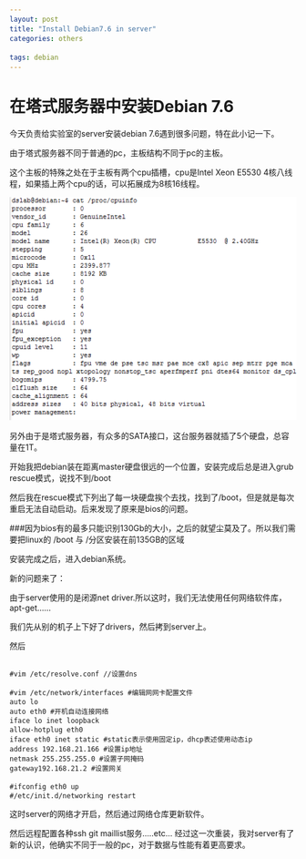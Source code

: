 ```yaml
---
layout: post
title: "Install Debian7.6 in server"
categories: others

tags: debian
---
```

在塔式服务器中安装Debian 7.6
=============================
今天负责给实验室的server安装debian 7.6遇到很多问题，特在此小记一下。

由于塔式服务器不同于普通的pc，主板结构不同于pc的主板。

这个主板的特殊之处在于主板有两个cpu插槽，cpu是Intel Xeon E5530 4核八线程，如果插上两个cpu的话，可以拓展成为8核16线程。

![](/assets/pic/server1.png)

另外由于是塔式服务器，有众多的SATA接口，这台服务器就插了5个硬盘，总容量在1T。

开始我把debian装在距离master硬盘很远的一个位置，安装完成后总是进入grub rescue模式，说找不到/boot

然后我在rescue模式下列出了每一块硬盘挨个去找，找到了/boot，但是就是每次重启无法自动启动。后来发现了原来是bios的问题。

###因为bios有的最多只能识别130Gb的大小，之后的就望尘莫及了。所以我们需要把linux的 /boot 与 /分区安装在前135GB的区域

安装完成之后，进入debian系统。

新的问题来了：

由于server使用的是闭源net driver.所以这时，我们无法使用任何网络软件库，apt-get……

我们先从别的机子上下好了drivers，然后拷到server上。

然后
<pre><code>
#vim /etc/resolve.conf //设置dns 
 
#vim /etc/network/interfaces #编辑网网卡配置文件
auto lo
auto eth0 #开机自动连接网络
iface lo inet loopback
allow-hotplug eth0
iface eth0 inet static #static表示使用固定ip，dhcp表述使用动态ip
address 192.168.21.166 #设置ip地址
netmask 255.255.255.0 #设置子网掩码
gateway192.168.21.2 #设置网关
 
#ifconfig eth0 up
#/etc/init.d/networking restart
</code></pre>




这时server的网络才开启，然后通过网络仓库更新软件。

然后远程配置各种ssh git maillist服务…..etc…
经过这一次重装，我对server有了新的认识，他确实不同于一般的pc，对于数据与性能有着更高要求。
